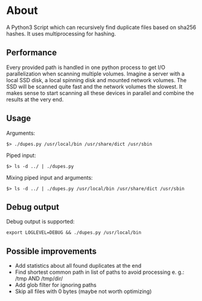 # About

A Python3 Script which can recursively find duplicate files based on sha256
hashes. It uses multiprocessing for hashing.

## Performance

Every provided path is handled in one python process to get I/O parallelization
when scanning multiple volumes. Imagine a server with a local SSD disk, a local
spinning disk and mounted network volumes. The SSD will be scanned quite fast
and the network volumes the slowest. It makes sense to start scanning all these
devices in parallel and combine the results at the very end.

## Usage

Arguments:

    $> ./dupes.py /usr/local/bin /usr/share/dict /usr/sbin

Piped input:

    $> ls -d ../ | ./dupes.py 

Mixing piped input and arguments:

    $> ls -d ../ | ./dupes.py /usr/local/bin /usr/share/dict /usr/sbin

## Debug output

Debug output is supported:

    export LOGLEVEL=DEBUG && ./dupes.py /usr/local/bin

## Possible improvements

* Add statistics about all found duplicates at the end
* Find shortest common path in list of paths to avoid processing e. g.: /tmp
  AND /tmp/dir/
* Add glob filter for ignoring paths
* Skip all files with 0 bytes (maybe not worth optimizing)
